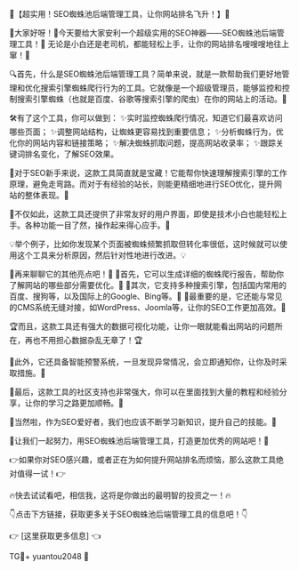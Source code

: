 🌟【超实用！SEO蜘蛛池后端管理工具，让你网站排名飞升！】🌟

🚀大家好呀！👋今天要给大家安利一个超级实用的SEO神器——SEO蜘蛛池后端管理工具！🚀 无论是小白还是老司机，都能轻松上手，让你的网站排名嗖嗖嗖地往上窜！🚀

🔍首先，什么是SEO蜘蛛池后端管理工具？简单来说，就是一款帮助我们更好地管理和优化搜索引擎蜘蛛爬行行为的工具。它就像是一个超级管理员，能够监控和控制搜索引擎蜘蛛（也就是百度、谷歌等搜索引擎的爬虫）在你的网站上的活动。👀

🛠️有了这个工具，你可以做到：
✨实时监控蜘蛛爬行情况，知道它们最喜欢访问哪些页面；
✨调整网站结构，让蜘蛛更容易找到重要信息；
✨分析蜘蛛行为，优化你的网站内容和链接策略；
✨解决蜘蛛抓取问题，提高网站收录率；
✨跟踪关键词排名变化，了解SEO效果。

🎯对于SEO新手来说，这款工具简直就是宝藏！它能帮你快速理解搜索引擎的工作原理，避免走弯路。而对于有经验的站长，则能更精细地进行SEO优化，提升网站的整体表现。🎯

🌈不仅如此，这款工具还提供了非常友好的用户界面，即使是技术小白也能轻松上手。各种功能一目了然，操作起来得心应手。🌈

💡举个例子，比如你发现某个页面被蜘蛛频繁抓取但转化率很低，这时候就可以使用这个工具来分析原因，然后针对性地进行改进。💡

🌈再来聊聊它的其他亮点吧！🌈
🌈首先，它可以生成详细的蜘蛛爬行报告，帮助你了解网站的哪些部分需要优化。🌈
🌈其次，它支持多种搜索引擎，包括国内常用的百度、搜狗等，以及国际上的Google、Bing等。🌈
🌈最重要的是，它还能与常见的CMS系统无缝对接，如WordPress、Joomla等，让你的SEO工作更加高效。🌈

🏆而且，这款工具还有强大的数据可视化功能，让你一眼就能看出网站的问题所在，再也不用担心数据杂乱无章了！🏆

🌈此外，它还具备智能预警系统，一旦发现异常情况，会立即通知你，让你及时采取措施。🌈

🎉最后，这款工具的社区支持也非常强大，你可以在里面找到大量的教程和经验分享，让你的学习之路更加顺畅。🎉

🌈当然啦，作为SEO爱好者，我们也应该不断学习新知识，提升自己的技能。🌈

🌈让我们一起努力，用SEO蜘蛛池后端管理工具，打造更加优秀的网站吧！🌈

👉如果你对SEO感兴趣，或者正在为如何提升网站排名而烦恼，那么这款工具绝对值得一试！👉

🔥快去试试看吧，相信我，这将是你做出的最明智的投资之一！🔥

👇点击下方链接，获取更多关于SEO蜘蛛池后端管理工具的信息吧！👇

👉 [这里获取更多信息] 👈

TG💪+ yuantou2048  🌟